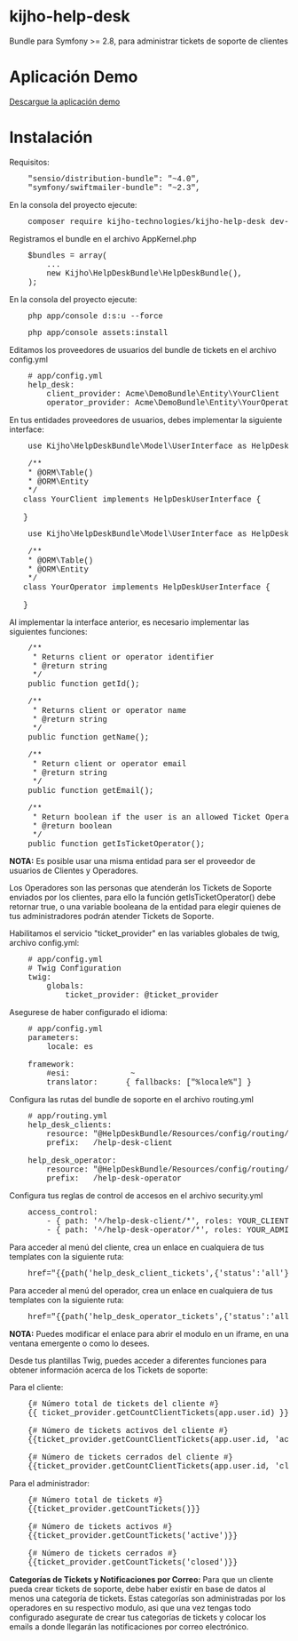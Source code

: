 <html>
 <body>

# kijho-help-desk
Bundle para Symfony >= 2.8, para administrar tickets de soporte de clientes


<h1> Aplicación Demo</h1>

<a href="https://github.com/cesar-giraldo/kijho-help-desk/tree/help-desk-demo">Descargue la aplicación demo</a>

<h1>Instalación</h1>

Requisitos:

<pre style="font-family: Courier New;">
    "sensio/distribution-bundle": "~4.0",
    "symfony/swiftmailer-bundle": "~2.3",
</pre>


En la consola del proyecto ejecute:

<pre style="font-family: Courier New;">
    composer require kijho-technologies/kijho-help-desk dev-master
</pre>

Registramos el bundle en el archivo AppKernel.php
<pre style="font-family: Courier New;">
    $bundles = array(
        ...
        new Kijho\HelpDeskBundle\HelpDeskBundle(),
    );
</pre>

En la consola del proyecto ejecute:

<pre style="font-family: Courier New;">
    php app/console d:s:u --force
</pre>

<pre style="font-family: Courier New;">
    php app/console assets:install
</pre>

Editamos los proveedores de usuarios del bundle de tickets en el archivo config.yml

<pre style="font-family: Courier New;">
    # app/config.yml
    help_desk:
        client_provider: Acme\DemoBundle\Entity\YourClient
        operator_provider: Acme\DemoBundle\Entity\YourOperator
</pre>


En tus entidades proveedores de usuarios, debes implementar la siguiente interface:

<pre style="font-family: Courier New;">
    use Kijho\HelpDeskBundle\Model\UserInterface as HelpDeskUserInterface;
    
    /**
    * @ORM\Table()
    * @ORM\Entity
    */
   class YourClient implements HelpDeskUserInterface {
    
   }
</pre>

<pre style="font-family: Courier New;">
    use Kijho\HelpDeskBundle\Model\UserInterface as HelpDeskUserInterface;
    
    /**
    * @ORM\Table()
    * @ORM\Entity
    */
   class YourOperator implements HelpDeskUserInterface {
   
   }
</pre>

Al implementar la interface anterior, es necesario implementar las siguientes funciones:

<pre style="font-family: Courier New;">
    /**
     * Returns client or operator identifier
     * @return string
     */
    public function getId();

    /**
     * Returns client or operator name
     * @return string
     */
    public function getName();

    /**
     * Return client or operator email
     * @return string
     */
    public function getEmail();
    
    /**
     * Return boolean if the user is an allowed Ticket Operator
     * @return boolean
     */
    public function getIsTicketOperator();
</pre>


<strong>NOTA:</strong>
Es posible usar una misma entidad para ser el proveedor de usuarios de Clientes y Operadores.

Los Operadores son las personas que atenderán los Tickets de Soporte enviados por los clientes, 
para ello la función getIsTicketOperator() debe retornar true, o una variable booleana de la entidad para elegir
quienes de tus administradores podrán atender Tickets de Soporte.


Habilitamos el servicio "ticket_provider" en las variables globales de twig, archivo config.yml:

<pre style="font-family: Courier New;">
    # app/config.yml
    # Twig Configuration
    twig:
        globals:
            ticket_provider: @ticket_provider
</pre>

Asegurese de haber configurado el idioma:

<pre style="font-family: Courier New;">
    # app/config.yml
    parameters:
        locale: es

    framework:
        #esi:             ~
        translator:      { fallbacks: ["%locale%"] }
</pre>

Configura las rutas del bundle de soporte en el archivo routing.yml

<pre style="font-family: Courier New;">
    # app/routing.yml
    help_desk_clients:
        resource: "@HelpDeskBundle/Resources/config/routing/client.yml"
        prefix:   /help-desk-client
    
    help_desk_operator:
        resource: "@HelpDeskBundle/Resources/config/routing/operator.yml"
        prefix:   /help-desk-operator
</pre>

Configura tus reglas de control de accesos en el archivo security.yml

<pre style="font-family: Courier New;">
    access_control:
        - { path: '^/help-desk-client/*', roles: YOUR_CLIENT_ROLE }
        - { path: '^/help-desk-operator/*', roles: YOUR_ADMIN_ROLE }
</pre>


Para acceder al menú del cliente, crea un enlace en cualquiera de tus templates con la siguiente ruta:

<pre style="font-family: Courier New;">
    href="{{path('help_desk_client_tickets',{'status':'all'})}}"
</pre>


Para acceder al menú del operador, crea un enlace en cualquiera de tus templates con la siguiente ruta:

<pre style="font-family: Courier New;">
    href="{{path('help_desk_operator_tickets',{'status':'all'})}}"
</pre>

<strong>NOTA:</strong>
Puedes modificar el enlace para abrir el modulo en un iframe, en una ventana emergente o como lo desees.


Desde tus plantillas Twig, puedes acceder a diferentes funciones para obtener información acerca de los Tickets de soporte:

Para el cliente:
<pre style="font-family: Courier New;">
    {# Número total de tickets del cliente #}
    {{ ticket_provider.getCountClientTickets(app.user.id) }}

    {# Número de tickets activos del cliente #}
    {{ticket_provider.getCountClientTickets(app.user.id, 'active')}}

    {# Número de tickets cerrados del cliente #}
    {{ticket_provider.getCountClientTickets(app.user.id, 'closed')}}
</pre>

Para el administrador:
<pre style="font-family: Courier New;">
    {# Número total de tickets #}
    {{ticket_provider.getCountTickets()}}

    {# Número de tickets activos #}
    {{ticket_provider.getCountTickets('active')}}

    {# Número de tickets cerrados #}
    {{ticket_provider.getCountTickets('closed')}}
</pre>


<strong>Categorías de Tickets y Notificaciones por Correo:</strong>
Para que un cliente pueda crear tickets de soporte, debe haber existir en base de datos al menos una categoría de tickets.
Estas categorías son administradas por los operadores en su respectivo modulo, asi que una vez tengas 
todo configurado asegurate de crear tus categorías de tickets y colocar los emails a donde llegarán las
notificaciones por correo electrónico.

</body>
</html>